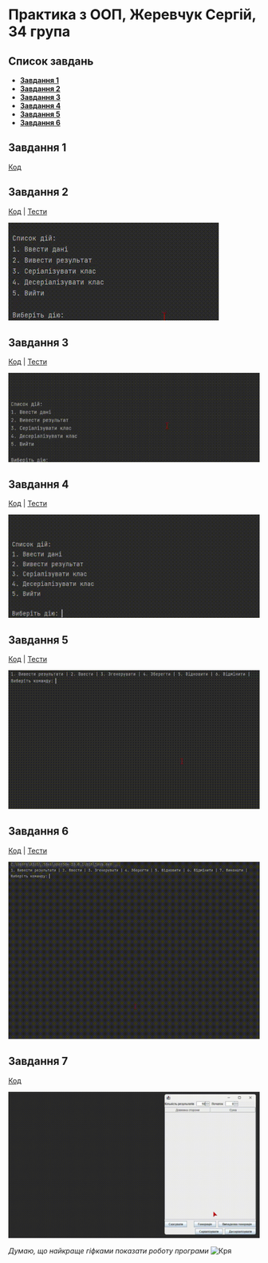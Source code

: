 # Практика з ООП, Жеревчук Сергій, 34 група

## Список завдань
- [**Завдання 1**](#завдання-1)
- [**Завдання 2**](#завдання-2)
- [**Завдання 3**](#завдання-3)
- [**Завдання 4**](#завдання-4)
- [**Завдання 5**](#завдання-5)
- [**Завдання 6**](#завдання-6)

## Завдання 1
[Код](src/Task_1)

## Завдання 2
[Код](src/Task_2) | [Тести](test/Task_2/Test.java)

![](assets/task-2/Приклад%20роботи.gif)

## Завдання 3
[Код](src/Task_3) | [Тести](test/Task_3/Test.java)

![](assets/task-3/Приклад%20роботи.gif)

## Завдання 4
[Код](src/Task_4) | [Тести](test/Task_4/Test.java)

![](assets/task-4/Приклад%20роботи.gif)

## Завдання 5
[Код](src/Task_5) | [Тести](test/Task_5/Test.java)

![](assets/task-5/Приклад%20роботи.gif)

## Завдання 6
[Код](src/Task_6) | [Тести](test/Task_6/Test.java)

![](assets/task-6/Приклад%20роботи.gif)

## Завдання 7
[Код](src/Task_7)

![](assets/task-7/Приклад%20роботи.gif)

*Думаю, що найкраще гіфками показати роботу програми*
![Кря](https://tenor.com/ru/view/pikachu-pokemon-tongue-out-wiggle-tongue-weird-face-gif-16364996.gif)
